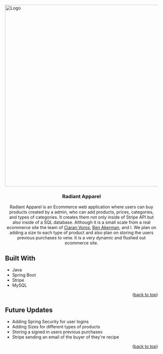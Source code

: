 <br />
<div>
  <a  href="https://github.com/HJohnRoss/Radiant-Apparel">
    <img src="src/main/resources/static/img/thirdlogodark.png" alt="Logo" width="600">
  </a>

<h3 align="center">Radiant Apparel</h3>

  <p align="center">
    Radiant Apparel is an Ecommerce web application where users can buy products created by a admin, who can add products, prices, categories, and types of categories. It creates them not only inside of Stripe API  but also inside of a SQL database. Although it is a small scale from a real ecommerce site the team of <a href="https://github.com/CiaranVoros">Ciaran Voros</a>, <a href="https://github.com/ackerm17">Ben Akerman</a>, and I. We plan on adding a size to each type of product and also plan on storing the users previous purchases to veiw. It is a very dynamic and flushed out ecommerce site.
  </p>
</div>

<!-- ABOUT THE PROJECT -->
## Built With

* Java
* Spring Boot
* Stripe
* MySQL

<p align="right">(<a href="#top">back to top</a>)</p>

## Future Updates

* Adding Spring Security for user logins
* Adding Sizes for different types of products
* Storing a signed in users previous purchases
* Stripe sending an email of the buyer of they're recipe

<p align="right">(<a href="#top">back to top</a>)</p>
